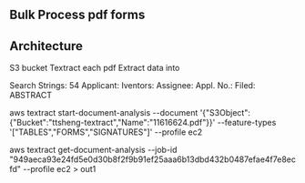 ## Bulk Process pdf forms

## Architecture
S3 bucket
Textract each pdf
Extract data into

Search Strings:
54 
Applicant:
Iventors:
Assignee:
Appl. No.:
Filed:
ABSTRACT



aws textract start-document-analysis    --document '{"S3Object":{"Bucket":"ttsheng-textract","Name":"11616624.pdf"}}'     --feature-types '["TABLES","FORMS","SIGNATURES"]'   --profile ec2

aws textract get-document-analysis --job-id "949aeca93e24fd5e0d30b8f2f9b91ef25aaa6b13dbd432b0487efae4f7e8ecfd" --profile ec2 > out1

